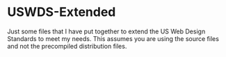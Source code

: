 # USWDS-Extended
Just some files that I have put together to extend the US Web Design Standards to meet my needs. This assumes you are using the source files and not the precompiled distribution files.
